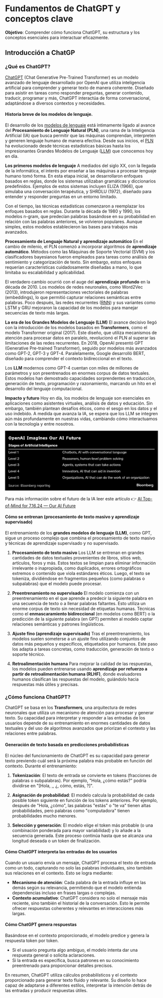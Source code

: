 # Fundamentos de ChatGPT y conceptos clave

**Objetivo**: Comprender cómo funciona ChatGPT, su estructura y los conceptos esenciales para interactuar eficazmente.

## Introducción a ChatGP

### **¿Qué es ChatGPT?**

[ChatGPT](https://es.wikipedia.org/wiki/ChatGPT) (Chat Generative Pre-Trained Transformer) es un modelo avanzado de lenguaje desarrollado por OpenAI que utiliza inteligencia artificial para comprender y generar texto de manera coherente. Diseñado para asistir en tareas como responder preguntas, generar contenido, traducir, programar y más, ChatGPT interactúa de forma conversacional, adaptándose a diversos contextos y necesidades.

#### Historia breve de los modelos de lenguaje.

El desarrollo de los [modelos de lenguaje](https://es.wikipedia.org/wiki/Modelaci%C3%B3n_del_lenguaje) está íntimamente ligado al avance del **Procesamiento de Lenguaje Natural (PLN)**, una rama de la Inteligencia Artificial (IA) que busca permitir que las máquinas comprendan, interpreten y generen lenguaje humano de manera efectiva. Desde sus inicios, el [PLN](https://es.wikipedia.org/wiki/Procesamiento_de_lenguajes_naturales) ha evolucionado desde técnicas estadísticas básicas hasta los impresionantes Grandes Modelos de Lenguaje ([LLM](https://es.wikipedia.org/wiki/Modelo_extenso_de_lenguaje)) que conocemos hoy en día.

**Los primeros modelos de lenguaje**
A mediados del siglo XX, con la llegada de la informática, el interés por enseñar a las máquinas a procesar lenguaje humano tomó forma. En esta etapa inicial, se desarrollaron enfoques basados en reglas, donde los sistemas utilizaban gramáticas y diccionarios predefinidos. Ejemplos de estos sistemas incluyen ELIZA (1966), que simulaba una conversación terapéutica, y SHRDLU (1972), diseñado para entender y responder preguntas en un entorno limitado.

Con el tiempo, las técnicas estadísticas comenzaron a reemplazar los enfoques basados en reglas. Durante la década de 1980 y 1990, los modelos n-gram, que predecían palabras basándose en su probabilidad en relación con las palabras anteriores, se volvieron populares. Aunque simples, estos modelos establecieron las bases para trabajos más avanzados.

**Procesamiento de Lenguaje Natural y aprendizaje automático**
En el cambio de milenio, el PLN comenzó a incorporar algoritmos de **aprendizaje automático**. Métodos como las Máquinas de Soporte Vectorial (SVM) y los clasificadores bayesianos fueron empleados para tareas como análisis de sentimiento y categorización de texto. Sin embargo, estos enfoques requerían características cuidadosamente diseñadas a mano, lo que limitaba su escalabilidad y aplicabilidad.

El verdadero cambio ocurrió con el auge del **aprendizaje profundo** en la década de 2010. Los modelos de redes neuronales, como Word2Vec (2013), introdujeron representaciones vectoriales de palabras (embeddings), lo que permitió capturar relaciones semánticas entre palabras. Poco después, las redes recurrentes ([RNN](https://es.wikipedia.org/wiki/Redes_neuronales_recurrentes)) y sus variantes como LSTM y GRU mejoraron la capacidad de los modelos para manejar secuencias de texto más largas.

**La era de los Grandes Modelos de Lenguaje (LLM)**
El avance decisivo llegó con la introducción de los modelos basados en **Transformers**, como el modelo Transformer original (2017). Este diseño, que utiliza mecanismos de atención para procesar datos en paralelo, revolucionó el PLN al superar las limitaciones de las redes recurrentes. En 2018, OpenAI presentó GPT (Generative Pre-trained Transformer), seguido por modelos más avanzados como GPT-2, GPT-3 y GPT-4. Paralelamente, Google desarrolló BERT, diseñado para comprender el contexto bidireccional en el texto.

Los **LLM** modernos como GPT-4 cuentan con miles de millones de parámetros y son preentrenados en enormes corpus de datos textuales. Estos modelos han demostrado capacidades sorprendentes en traducción, generación de texto, programación y razonamiento, marcando un hito en el desarrollo del lenguaje computacional.

**Impacto y futuro**
Hoy en día, los modelos de lenguaje son esenciales en aplicaciones como asistentes virtuales, análisis de datos y educación. Sin embargo, también plantean desafíos éticos, como el sesgo en los datos y el uso indebido. A medida que avanza la IA, se espera que los LLM se integren aún más profundamente en nuestras vidas, cambiando cómo interactuamos con la tecnología y entre nosotros.

![Un cuadro que muestra el futuro de la IA](./Imagenes/AI-future.jpg)

Para más información sobre el futuro de la IA leer este artículo 👉 [AI Top-of-Mind for 7.16.24 — Our AI Future](https://medium.com/a-i-society/ai-top-of-mind-for-7-16-24-our-ai-future-07f1bd9b1e41)

#### Cómo se entrenan (procesamiento de texto masivo y aprendizaje supervisado)

El entrenamiento de los **grandes modelos de lenguaje (LLM)**, como GPT, sigue un proceso complejo que combina el procesamiento de texto masivo y técnicas de aprendizaje supervisado y no supervisado.

1. **Procesamiento de texto masivo**
    Los LLM se entrenan en grandes cantidades de datos textuales provenientes de libros, sitios web, artículos, foros y más. Estos textos se limpian para eliminar información irrelevante o inapropiada, como duplicados, errores ortográficos extremos o contenido que viola estándares éticos. Luego, el texto se tokeniza, dividiéndose en fragmentos pequeños (como palabras o subpalabras) que el modelo puede procesar.

2. **Preentrenamiento no supervisado**
    El modelo comienza con un preentrenamiento en el que aprende a predecir la siguiente palabra en una secuencia de texto o a llenar palabras faltantes. Esto utiliza un enorme corpus de texto sin necesidad de etiquetas humanas. Técnicas como el **enmascaramiento bidireccional** (en modelos como BERT) o la predicción de la siguiente palabra (en GPT) permiten al modelo captar relaciones semánticas y patrones lingüísticos.

3. **Ajuste fino (aprendizaje supervisado)**
    Tras el preentrenamiento, los modelos suelen someterse a un ajuste fino utilizando conjuntos de datos más pequeños y específicos, etiquetados por humanos. Este paso los adapta a tareas concretas, como traducción, generación de texto o soporte técnico.

4. **Retroalimentación humana**
    Para mejorar la calidad de las respuestas, los modelos pueden entrenarse usando **aprendizaje por refuerzo a partir de retroalimentación humana (RLHF)**, donde evaluadores humanos clasifican las respuestas del modelo, guiándolo hacia respuestas más útiles y precisas.

### **¿Cómo funciona ChatGPT?**

ChatGPT se basa en los **Transformers**, una arquitectura de redes neuronales que utiliza un mecanismo de atención para procesar y generar texto. Su capacidad para interpretar y responder a las entradas de los usuarios depende de su entrenamiento en enormes cantidades de datos textuales y del uso de algoritmos avanzados que priorizan el contexto y las relaciones entre palabras.

#### Generación de texto basada en predicciones probabilísticas
El núcleo del funcionamiento de ChatGPT es su capacidad para generar texto previendo cuál será la próxima palabra más probable en función del contexto. Durante el entrenamiento:  

1. **Tokenización**: El texto de entrada se convierte en tokens (fracciones de palabras o subpalabras). Por ejemplo, "Hola, ¿cómo estás?" podría dividirse en "[Hola, ,, ¿, cómo, estás, ?]".  
   
2. **Asignación de probabilidad**: El modelo calcula la probabilidad de cada posible token siguiente en función de los tokens anteriores. Por ejemplo, después de "Hola, ¿cómo", las palabras "estás" o "te va" tienen altas probabilidades, pero palabras como "computadora" tienen probabilidades mucho menores.  

3. **Selección y generación**: El modelo elige el token más probable (o una combinación ponderada para mayor variabilidad) y lo añade a la secuencia generada. Este proceso continúa hasta que se alcanza una longitud deseada o un token de finalización.

#### Cómo ChatGPT interpreta las entradas de los usuarios
Cuando un usuario envía un mensaje, ChatGPT procesa el texto de entrada como un todo, capturando no solo las palabras individuales, sino también sus relaciones en el contexto. Esto se logra mediante:

- **Mecanismo de atención**: Cada palabra de la entrada influye en las demás según su relevancia, permitiendo que el modelo entienda dependencias incluso en frases largas o complejas.
- **Contexto acumulativo**: ChatGPT considera no solo el mensaje más reciente, sino también el historial de la conversación. Esto le permite ofrecer respuestas coherentes y relevantes en interacciones más largas.

#### Cómo ChatGPT genera respuestas
Basándose en el contexto proporcionado, el modelo predice y genera la respuesta token por token.  
- Si el usuario pregunta algo ambiguo, el modelo intenta dar una respuesta general o solicita aclaraciones.  
- Si la entrada es específica, busca patrones en su conocimiento preentrenado para proporcionar detalles precisos.  

En resumen, ChatGPT utiliza cálculos probabilísticos y el contexto proporcionado para generar texto fluido y relevante. Su diseño lo hace capaz de adaptarse a diferentes estilos, interpretar la intención detrás de las entradas y producir respuestas útiles.